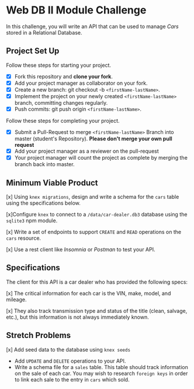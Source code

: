# Web DB II Module Challenge

In this challenge, you will write an API that can be used to manage _Cars_ stored in a Relational Database.

## Project Set Up

Follow these steps for starting your project.

- [x] Fork this repository and **clone your fork**.
- [x] Add your project manager as collaborator on your fork.
- [x] Create a new branch: git checkout -b `<firstName-lastName>`.
- [x] Implement the project on your newly created `<firstName-lastName>` branch, committing changes regularly.
- [x] Push commits: git push origin `<firstName-lastName>`.

Follow these steps for completing your project.

- [x] Submit a Pull-Request to merge `<firstName-lastName>` Branch into master (student's Repository). **Please don't merge your own pull request**
- [x] Add your project manager as a reviewer on the pull-request
- [x] Your project manager will count the project as complete by merging the branch back into master.

## Minimum Viable Product

[x] Using `knex migrations`, design and write a schema for the `cars` table using the specifications below.

[x]Configure `knex` to connect to a `/data/car-dealer.db3` database using the `sqlite3` npm module.

[x] Write a set of endpoints to support `CREATE` and `READ` operations on the `cars` resource.

[x] Use a rest client like _Insomnia_ or _Postman_ to test your API.

## Specifications

The client for this API is a car dealer who has provided the following specs:

[x] The critical information for each car is the VIN, make, model, and mileage.

[x] They also track transmission type and status of the title (clean, salvage, etc.), but this information is not always immediately known.

## Stretch Problems

[x] Add seed data to the database using `knex seeds`

- Add `UPDATE` and `DELETE` operations to your API.
- Write a schema file for a `sales` table. This table should track information on the sale of each car. You may wish to research `foreign keys` in order to link each sale to the entry in `cars` which sold.
